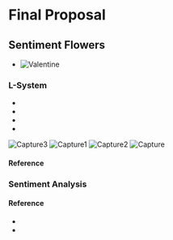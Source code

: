 # Final Proposal

## Sentiment Flowers

* []()
![Valentine](https://user-images.githubusercontent.com/43830622/142959200-430b812a-d459-4bb9-96b5-bc87a9e85e28.PNG)


### L-System
* []()
* []()
* []()
* []()

![Capture3](https://user-images.githubusercontent.com/43830622/142959181-a8cd7650-6bfa-40ce-bcd0-27181d3e7b73.PNG)
![Capture1](https://user-images.githubusercontent.com/43830622/142959184-00060691-a630-487f-9c15-b110e44cc6ab.PNG)
![Capture2](https://user-images.githubusercontent.com/43830622/142959188-480dc9e2-cc5d-439b-827b-aa133f83c7f1.PNG)
![Capture](https://user-images.githubusercontent.com/43830622/142959189-ff17dba8-8789-4e50-b386-fa622d0341e0.PNG)


#### Reference

### Sentiment Analysis

#### Reference
* []()
* []()
